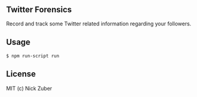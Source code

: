 
<h1 align="center">
	<br>
	<br>
	<img src"assets/example.png">
	<br>
	<br>
	<br>
</h1>

Twitter Forensics
-----------------

Record and track some Twitter related information regarding your followers.

Usage
-----

```
$ npm run-script run
```

License
-------
MIT (c) Nick Zuber
